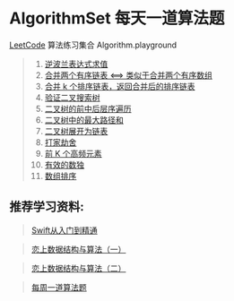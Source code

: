 # AlgorithmSet 每天一道算法题
[LeetCode](https://leetcode-cn.com/problemset/algorithms/) 算法练习集合 Algorithm.playground

> 1. [逆波兰表达式求值](https://leetcode-cn.com/problems/evaluate-reverse-polish-notation)
> 2. [合并两个有序链表 <==> 类似于合并两个有序数组](https://leetcode-cn.com/problems/merge-two-sorted-lists/submissions/)
> 3. [合并 k 个排序链表，返回合并后的排序链表](https://leetcode-cn.com/problems/merge-k-sorted-lists)
> 4. [验证二叉搜索树](https://leetcode-cn.com/problems/validate-binary-search-tree)
> 5. [二叉树的前中后层序遍历](https://leetcode-cn.com/problemset/algorithms/)
> 6. [二叉树中的最大路径和](https://leetcode-cn.com/problems/binary-tree-maximum-path-sum)
> 7. [二叉树展开为链表](https://leetcode-cn.com/problems/flatten-binary-tree-to-linked-list)
> 8. [打家劫舍](https://leetcode-cn.com/problems/house-robber)
> 9. [前 K 个高频元素](https://leetcode-cn.com/problems/top-k-frequent-elements)
> 10. [有效的数独](https://leetcode-cn.com/problems/valid-sudoku)                          
> 11. [数组排序](https://leetcode-cn.com/problemset/algorithms/)



## 推荐学习资料:

> [Swift从入门到精通](https://ke.qq.com/course/392094?saleToken=1693443&from=pclink)

> [恋上数据结构与算法（一）](https://ke.qq.com/course/385223?saleToken=1887678&from=pclink)

> [恋上数据结构与算法（二）](https://ke.qq.com/course/421398?saleToken=1887679&from=pclink)

> [每周一道算法题](https://ke.qq.com/course/436549?saleToken=1887824&from=pclink)
